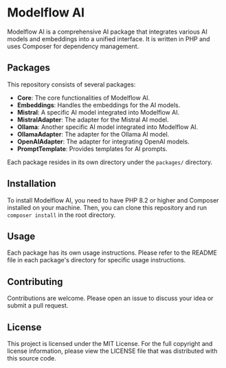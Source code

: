 # Modelflow AI

Modelflow AI is a comprehensive AI package that integrates various AI models and embeddings into a unified interface. It
is written in PHP and uses Composer for dependency management.

## Packages

This repository consists of several packages:

- **Core**: The core functionalities of Modelflow AI.
- **Embeddings**: Handles the embeddings for the AI models.
- **Mistral**: A specific AI model integrated into Modelflow AI.
- **MistralAdapter**: The adapter for the Mistral AI model.
- **Ollama**: Another specific AI model integrated into Modelflow AI.
- **OllamaAdapter**: The adapter for the Ollama AI model.
- **OpenAIAdapter**: The adapter for integrating OpenAI models.
- **PromptTemplate**: Provides templates for AI prompts.

Each package resides in its own directory under the `packages/` directory.

## Installation

To install Modelflow AI, you need to have PHP 8.2 or higher and Composer installed on your machine. Then, you can clone
this repository and run `composer install` in the root directory.

## Usage

Each package has its own usage instructions. Please refer to the README file in each package's directory for specific
usage instructions.

## Contributing

Contributions are welcome. Please open an issue to discuss your idea or submit a pull request.

## License

This project is licensed under the MIT License. For the full copyright and license information, please view the LICENSE
file that was distributed with this source code.
